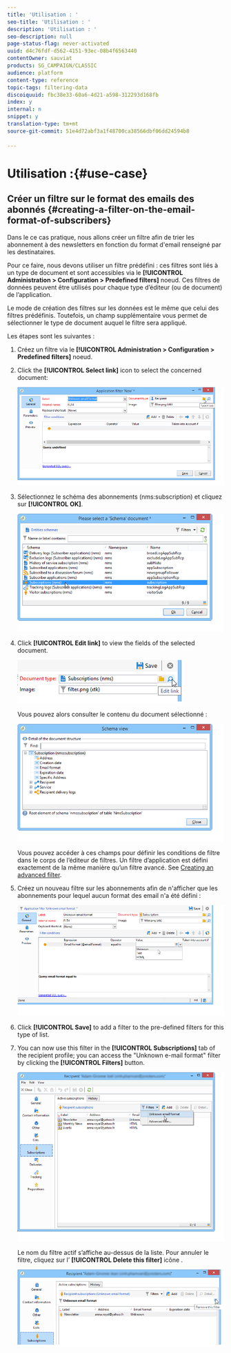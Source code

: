 ```yaml
---
title: 'Utilisation : '
seo-title: 'Utilisation : '
description: 'Utilisation : '
seo-description: null
page-status-flag: never-activated
uuid: d4c76fdf-d562-4151-93ec-08b4f6563440
contentOwner: sauviat
products: SG_CAMPAIGN/CLASSIC
audience: platform
content-type: reference
topic-tags: filtering-data
discoiquuid: fbc38e33-60a6-4d21-a598-312293d168fb
index: y
internal: n
snippet: y
translation-type: tm+mt
source-git-commit: 51e4d72abf3a1f48700ca38566dbf06dd24594b8

---
```



# Utilisation :{#use-case}

## Créer un filtre sur le format des emails des abonnés {#creating-a-filter-on-the-email-format-of-subscribers}

Dans le ce cas pratique, nous allons créer un filtre afin de trier les abonnement à des newsletters en fonction du format d&#39;email renseigné par les destinataires.

Pour ce faire, nous devons utiliser un filtre prédéfini : ces filtres sont liés à un type de document et sont accessibles via le **[!UICONTROL Administration > Configuration > Predefined filters]** noeud. Ces filtres de données peuvent être utilisés pour chaque type d’éditeur (ou de document) de l’application.

Le mode de création des filtres sur les données est le même que celui des filtres prédéfinis. Toutefois, un champ supplémentaire vous permet de sélectionner le type de document auquel le filtre sera appliqué.

Les étapes sont les suivantes :

1. Créez un filtre via le **[!UICONTROL Administration > Configuration > Predefined filters]** noeud.
1. Click the **[!UICONTROL Select link]** icon to select the concerned document:

   ![](assets/s_ncs_user_filter_choose_schema.png)

1. Sélectionnez le schéma des abonnements (nms:subscription) et cliquez sur **[!UICONTROL OK]**.

   ![](assets/s_ncs_user_filter_select_schema.png)

1. Click **[!UICONTROL Edit link]** to view the fields of the selected document.

   ![](assets/s_ncs_user_filter_edit_schema.png)

   Vous pouvez alors consulter le contenu du document sélectionné :

   ![](assets/s_ncs_user_filter_view_schema.png)

   Vous pouvez accéder à ces champs pour définir les conditions de filtre dans le corps de l’éditeur de filtres. Un filtre d’application est défini exactement de la même manière qu’un filtre avancé. See [Creating an advanced filter](../../platform/using/creating-filters.md#creating-an-advanced-filter).

1. Créez un nouveau filtre sur les abonnements afin de n&#39;afficher que les abonnements pour lequel aucun format des email n&#39;a été défini :

   ![](assets/s_ncs_user_filter_parameters.png)

1. Click **[!UICONTROL Save]** to add a filter to the pre-defined filters for this type of list.
1. You can now use this filter in the **[!UICONTROL Subscriptions]** tab of the recipient profile; you can access the &quot;Unknown e-mail format&quot; filter by clicking the **[!UICONTROL Filters]** button.

   ![](assets/s_ncs_user_filter_on_events.png)

   Le nom du filtre actif s’affiche au-dessus de la liste. Pour annuler le filtre, cliquez sur l’ **[!UICONTROL Delete this filter]** icône .

   ![](assets/s_ncs_user_filter_on_subscriptions.png)

